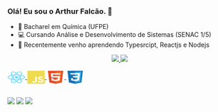 ### Olá! Eu sou o Arthur Falcão. 👋
- 🧪 Bacharel em Química (UFPE)
- 💻 Cursando Análise e Desenvolvimento de Sistemas (SENAC 1/5)
- 🌱 Recentemente venho aprendendo Typesrcipt, Reactjs e Nodejs

<div align="center">
  <a href="https://github.com/artfalcao">
  <img height="165em" src="https://github-readme-stats.vercel.app/api?username=artfalcao&show_icons=true&theme=dark&include_all_commits=true&count_private=true"/>
  <img height="165em" src="https://github-readme-stats.vercel.app/api/top-langs/?username=artfalcao&layout=compact&langs_count=7&theme=dark"/>
</div>

<div style="display: inline_block"><br>
   <img align="center" alt="Art-React" height="30" width="40" src="https://raw.githubusercontent.com/devicons/devicon/master/icons/react/react-original.svg">
  <img align="center" alt="Art-Js" height="30" width="40" src="https://raw.githubusercontent.com/devicons/devicon/master/icons/javascript/javascript-plain.svg">
  <img align="center" alt="Art-HTML" height="30" width="40" src="https://raw.githubusercontent.com/devicons/devicon/master/icons/html5/html5-original.svg">
  <img align="center" alt="Art-CSS" height="30" width="40" src="https://raw.githubusercontent.com/devicons/devicon/master/icons/css3/css3-original.svg">
</div>
 
##
  
<div> 
  <a href="https://www.linkedin.com/in/arthurmfalcao/" target="_blank"><img src="https://img.shields.io/badge/-LinkedIn-%230077B5?style=for-the-badge&logo=linkedin&logoColor=white" target="_blank"></a> 
  <a href = "mailto:contatoarthurmonteirofalcao1995@gmail.com"><img src="https://img.shields.io/badge/-Gmail-%23333?style=for-the-badge&logo=gmail&logoColor=white" target="_blank"></a>
  <a href="https://www.instagram.com/arthurmonteirofalcao/" target="_blank"><img src="https://img.shields.io/badge/-Instagram-%23E4405F?style=for-the-badge&logo=instagram&logoColor=white" target="_blank"></a>
</div>
